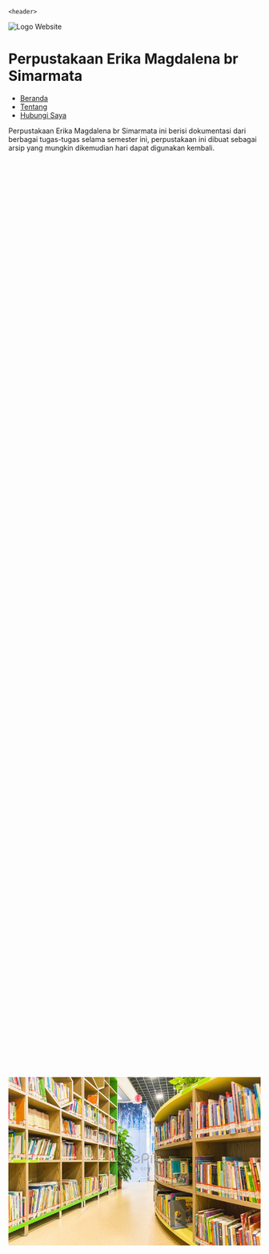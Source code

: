 <html>
<html lang="id">
<head>
    <meta charset="UTF-8">
    <meta name="viewport" content="width=device-width, initial-scale=1.0">
    <link href="https://cdn.jsdelivr.net/npm/bootstrap@5.3.0/dist/css/bootstrap.min.css" rel="stylesheet">
    <script src="https://cdn.jsdelivr.net/npm/bootstrap@5.3.0/dist/js/bootstrap.bundle.min.js"></script>
</head>
	
    <header>
   <img src="https://upload.wikimedia.org/wikipedia/commons/thumb/9/90/Logo_of_North_Sumatra_University.svg/800px-Logo_of_North_Sumatra_University.svg.png" alt="Logo Website" width="50px" height="500px" />
   <h1>Perpustakaan Erika Magdalena br Simarmata</h1>
<nav>
<ul>
	 <li><a href="index.html">Beranda</a></li>
         <li><a href="biodata.html">Tentang</a></li>
	 <li><a href="Hubungi Saya.html">Hubungi Saya</a></li>
</ul>
</nav>
</header>
<head>
<title>Hompage Perpustakaan Erika Magdalena br Simarmata</title>
</head>
<body>
<p>Perpustakaan Erika Magdalena br Simarmata ini berisi dokumentasi dari berbagai tugas-tugas
selama semester ini, perpustakaan ini dibuat sebagai arsip yang mungkin dikemudian hari
dapat digunakan kembali.</p>
<div style="position: relative; width: 100%; height: 100vh;">
    <img src="Perpustakaan.jpg" alt="Gambar di Tengah" style="position: absolute; top: 50%; left: 50%; transform: translate(-50%, -50%);">
</div>
</body>

 <script>
	alert("Selamat Datang di Perpustakaan Erika Magdalena br Simarmata!");
</script>

</html>
<h3>Kerja sama perpustakaan lain</h3>
<a href="http://perpus.unsika.ac.id/">Perpustakaan Universitas Singaperbangsa Karawang</a>

<!-- EVENT TERKINI -->
<div class="rekomendasi fade-in">
    <h3>Event Terkini</h3>
    <div class="buku-container">
        <div class="buku">
            <img src="https://i.imgur.com/UmgrZBX.jpeg" alt="Event 1">
            <p>Event: Pengolahan Bahan Perpustakaan Berbasis Panduan Pengatalogan Praktis</p>
            <a href="(https://www.instagram.com/p/DIsqJ7Aya-T/?igsh=MTE1bXhkZDRsYjlkZg==)" target="_blank">Lihat di Instagram</a>
        </div>
        <div class="buku">
            <img src="https://i.imgur.com/QQTyMak.jpeg" alt="Event 2">
            <p>Event: Webinar Literasi Inormasi</p>
            <a href="https://www.instagram.com/p/DIlZiIChWx1/?igsh=YzVxazFvZmV2aDEw" target="_blank">Lihat di Instagram</a>
        </div>
        <div class="buku">
            <img src="https://i.imgur.com/zCFSSAb.jpeg" alt="Event 4">
            <p>Event: Transformasi Perpustakaan Tradisional ke Digital</p>
            <a href="https://www.instagram.com/p/C6LPZGxLXoN/?igsh=MTZobTEwMDV4Mjg5cQ==" target="_blank">Lihat di Instagram</a>
        </div>
    </div>
</div>
<style>
header {
   background-color: #74A12E;
   color: white;
   padding: 20px 10px;
   text-align: center;
}

header img {
   height: 50px;
}

header nav ul li {
   display: inline;
   margin: 0 10px;
}

header nav ul li a {
   color: white;
   text-decoration: none;
}
</style>
<footer>
  <p>&copy; 2025 All rights reserved</p>
</footer>
 
<style>
footer {
   background-color: #74A12E;
   color: white;
   padding: 20px 10px;
   text-align: center;
}
</style>
